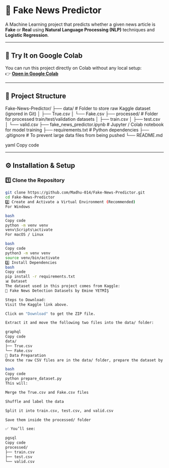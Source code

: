 # 📰 Fake News Predictor

A Machine Learning project that predicts whether a given news article is **Fake** or **Real** using **Natural Language Processing (NLP)** techniques and **Logistic Regression**.

---

## 🚀 Try It on Google Colab
You can run this project directly on Colab without any local setup:  
👉 [**Open in Google Colab**](https://colab.research.google.com/drive/1V6HJIv7YEMOU61c6fuJ3apxpNNTHCjes?usp=sharing)

---

## 📁 Project Structure

Fake-News-Predictor/
├── data/ # Folder to store raw Kaggle dataset (ignored in Git)
│ ├── True.csv
│ └── Fake.csv
├── processed/ # Folder for processed train/test/validation datasets
│ ├── train.csv
│ ├── test.csv
│ └── valid.csv
├── fake_news_predictor.ipynb # Jupyter / Colab notebook for model training
├── requirements.txt # Python dependencies
├── .gitignore # To prevent large data files from being pushed
└── README.md

yaml
Copy code

---

## ⚙️ Installation & Setup

### 1️⃣ Clone the Repository
```bash
git clone https://github.com/Madhu-014/Fake-News-Predictor.git
cd Fake-News-Predictor
2️⃣ Create and Activate a Virtual Environment (Recommended)
For Windows

bash
Copy code
python -m venv venv
venv\Scripts\activate
For macOS / Linux

bash
Copy code
python3 -m venv venv
source venv/bin/activate
3️⃣ Install Dependencies
bash
Copy code
pip install -r requirements.txt
📊 Dataset
The dataset used in this project comes from Kaggle:
🔗 Fake News Detection Datasets by Emine YETMİŞ

Steps to Download:
Visit the Kaggle link above.

Click on "Download" to get the ZIP file.

Extract it and move the following two files into the data/ folder:

graphql
Copy code
data/
├── True.csv
└── Fake.csv
🧱 Data Preparation
Once the raw CSV files are in the data/ folder, prepare the dataset by running:

bash
Copy code
python prepare_dataset.py
This will:

Merge the True.csv and Fake.csv files

Shuffle and label the data

Split it into train.csv, test.csv, and valid.csv

Save them inside the processed/ folder

✅ You’ll see:

pgsql
Copy code
processed/
├── train.csv
├── test.csv
└── valid.csv
